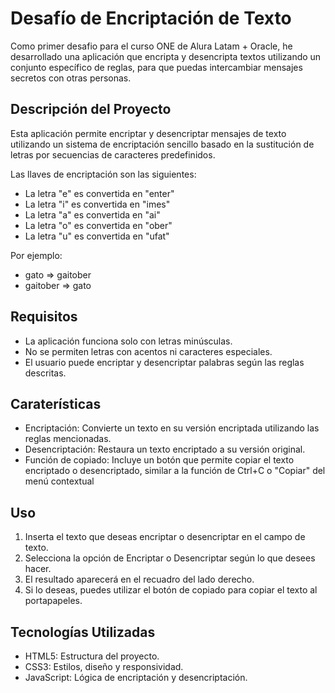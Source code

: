 <h1>Desafío de Encriptación de Texto</h1>
<p>Como primer desafio para el curso ONE de Alura Latam + Oracle, he desarrollado una aplicación que encripta y desencripta textos utilizando un conjunto específico de reglas, para que puedas intercambiar mensajes secretos con otras personas. </p>
<h2>Descripción del Proyecto</h2>
<p>Esta aplicación permite encriptar y desencriptar mensajes de texto utilizando un sistema de encriptación sencillo basado en la sustitución de letras por secuencias de caracteres predefinidos.

Las llaves de encriptación son las siguientes:</p>
<ul>
  <li>La letra "e" es convertida en "enter"</li>
  <li>La letra "i" es convertida en "imes"</li>
  <li>La letra "a" es convertida en "ai"</li>
  <li>La letra "o" es convertida en "ober"</li>
  <li>La letra "u" es convertida en "ufat"</li>
</ul>
<p>Por ejemplo:</p>
<ul>
  <li>gato => gaitober</li>
  <li>gaitober => gato</li>
</ul>
<h2>Requisitos</h2>
  <ul>
    <li>La aplicación funciona solo con letras minúsculas.</li>
    <li>No se permiten letras con acentos ni caracteres especiales.</li>
    <li>El usuario puede encriptar y desencriptar palabras según las reglas descritas.</li>
  </ul>
  <h2>Caraterísticas</h2>
  <ul>
    <li>Encriptación: Convierte un texto en su versión encriptada utilizando las reglas mencionadas.</li>
    <li>Desencriptación: Restaura un texto encriptado a su versión original.</li>
    <li>Función de copiado: Incluye un botón que permite copiar el texto encriptado o desencriptado, similar a la función de Ctrl+C o "Copiar" del menú contextual</li>
  </ul>
  <h2>Uso</h2>
<ol>
  <li>Inserta el texto que deseas encriptar o desencriptar en el campo de texto.</li>
  <li>Selecciona la opción de Encriptar o Desencriptar según lo que desees hacer.</li>
  <li>El resultado aparecerá en el recuadro del lado derecho.</li>
  <li>Si lo deseas, puedes utilizar el botón de copiado para copiar el texto al portapapeles.</li>
</ol>
<h2>Tecnologías Utilizadas</h2>
<ul>
  <li>HTML5: Estructura del proyecto.</li>
  <li>CSS3: Estilos, diseño y responsividad.</li>
  <li>JavaScript: Lógica de encriptación y desencriptación.</li>
</ul>

